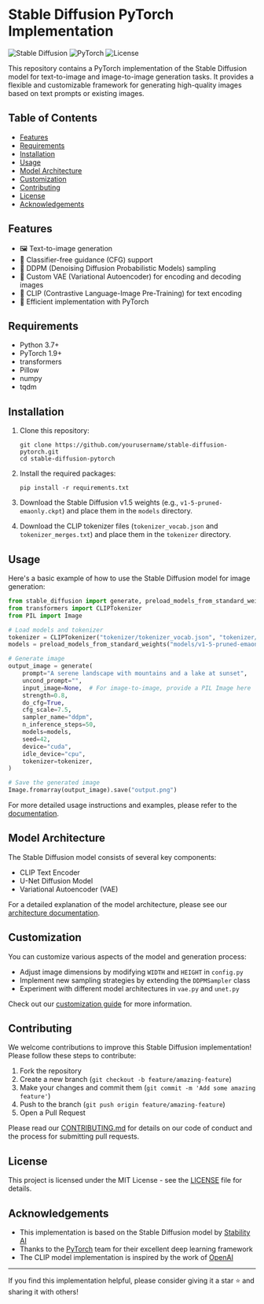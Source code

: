 # Stable Diffusion PyTorch Implementation

![Stable Diffusion](https://img.shields.io/badge/Stable%20Diffusion-v1.5-blue)
![PyTorch](https://img.shields.io/badge/PyTorch-1.9%2B-orange)
![License](https://img.shields.io/badge/license-MIT-green)

This repository contains a PyTorch implementation of the Stable Diffusion model for text-to-image and image-to-image generation tasks. It provides a flexible and customizable framework for generating high-quality images based on text prompts or existing images.

## Table of Contents

- [Features](#features)
- [Requirements](#requirements)
- [Installation](#installation)
- [Usage](#usage)
- [Model Architecture](#model-architecture)
- [Customization](#customization)
- [Contributing](#contributing)
- [License](#license)
- [Acknowledgements](#acknowledgements)

## Features

- 🖼️ Text-to-image generation
- 🧠 Classifier-free guidance (CFG) support
- 🔢 DDPM (Denoising Diffusion Probabilistic Models) sampling
- 🔄 Custom VAE (Variational Autoencoder) for encoding and decoding images
- 📝 CLIP (Contrastive Language-Image Pre-Training) for text encoding
- 🚀 Efficient implementation with PyTorch

## Requirements

- Python 3.7+
- PyTorch 1.9+
- transformers
- Pillow
- numpy
- tqdm

## Installation

1. Clone this repository:
   ```
   git clone https://github.com/yourusername/stable-diffusion-pytorch.git
   cd stable-diffusion-pytorch
   ```

2. Install the required packages:
   ```
   pip install -r requirements.txt
   ```

3. Download the Stable Diffusion v1.5 weights (e.g., `v1-5-pruned-emaonly.ckpt`) and place them in the `models` directory.

4. Download the CLIP tokenizer files (`tokenizer_vocab.json` and `tokenizer_merges.txt`) and place them in the `tokenizer` directory.

## Usage

Here's a basic example of how to use the Stable Diffusion model for image generation:

```python
from stable_diffusion import generate, preload_models_from_standard_weights
from transformers import CLIPTokenizer
from PIL import Image

# Load models and tokenizer
tokenizer = CLIPTokenizer("tokenizer/tokenizer_vocab.json", "tokenizer/tokenizer_merges.txt")
models = preload_models_from_standard_weights("models/v1-5-pruned-emaonly.ckpt", device="cuda")

# Generate image
output_image = generate(
    prompt="A serene landscape with mountains and a lake at sunset",
    uncond_prompt="",
    input_image=None,  # For image-to-image, provide a PIL Image here
    strength=0.8,
    do_cfg=True,
    cfg_scale=7.5,
    sampler_name="ddpm",
    n_inference_steps=50,
    models=models,
    seed=42,
    device="cuda",
    idle_device="cpu",
    tokenizer=tokenizer,
)

# Save the generated image
Image.fromarray(output_image).save("output.png")
```

For more detailed usage instructions and examples, please refer to the [documentation](docs/usage.md).

## Model Architecture

The Stable Diffusion model consists of several key components:

- CLIP Text Encoder
- U-Net Diffusion Model
- Variational Autoencoder (VAE)

For a detailed explanation of the model architecture, please see our [architecture documentation](docs/architecture.md).

## Customization

You can customize various aspects of the model and generation process:

- Adjust image dimensions by modifying `WIDTH` and `HEIGHT` in `config.py`
- Implement new sampling strategies by extending the `DDPMSampler` class
- Experiment with different model architectures in `vae.py` and `unet.py`

Check out our [customization guide](docs/customization.md) for more information.

## Contributing

We welcome contributions to improve this Stable Diffusion implementation! Please follow these steps to contribute:

1. Fork the repository
2. Create a new branch (`git checkout -b feature/amazing-feature`)
3. Make your changes and commit them (`git commit -m 'Add some amazing feature'`)
4. Push to the branch (`git push origin feature/amazing-feature`)
5. Open a Pull Request

Please read our [CONTRIBUTING.md](CONTRIBUTING.md) for details on our code of conduct and the process for submitting pull requests.

## License

This project is licensed under the MIT License - see the [LICENSE](LICENSE) file for details.

## Acknowledgements

- This implementation is based on the Stable Diffusion model by [Stability AI](https://stability.ai/)
- Thanks to the [PyTorch](https://pytorch.org/) team for their excellent deep learning framework
- The CLIP model implementation is inspired by the work of [OpenAI](https://openai.com/)

---

If you find this implementation helpful, please consider giving it a star ⭐️ and sharing it with others!
